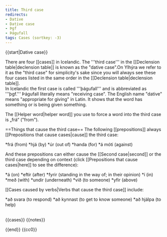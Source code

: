 ```yaml
---
title: Third case
redirects:
- Dative
- Dative case
- Þgf
- Þágufall
tags: Cases (sortkey: -3)
---
```


{{start|Dative case}}
<level a1/>

There are four [[cases]] in Icelandic. The '''third case''' in the [[Declension table|declension table]] is known as the "dative case".<ref>On Ylhýra we refer to it as the "third case" for simplicity's sake since you will always see these four cases listed in the same order in the [[Declension table|declension table]].<br />
In Icelandic the first case is called '''þágufall''' and is abbreviated as '''þgf.''' Þágufall literally means "receiving case". The English name "dative" means "appropriate for giving" in Latin.</ref> It shows that the word has something or is being given something.

The [[Helper word|helper word]] you use to force a word into the third case is „frá“ ("from").

==Things that cause the third case==
The following [[prepositions]] always [[Prepositions that cause cases|cause]] the third case:

*frá (from)
*hjá (by)
*úr (out of)
*handa (for)
*á móti (against)

And these prepositions can either cause the [[Second case|second]] or the third case depending on context (click [[Prepositions that cause cases|here]] to see the difference):

*á (on)
*eftir (after)
*fyrir (standing in the way of; in their opinion)
*í (in)
*með (with)
*undir (underneath)
*við (to someone)
*yfir (above)

[[Cases caused by verbs|Verbs that cause the third case]] include:

*að svara (to respond)
*að kynnast (to get to know someone)
*að hjálpa (to help)

<br />{{cases}}
{{notes}}



{{end}}
<noinclude>{{cc0}}</noinclude>